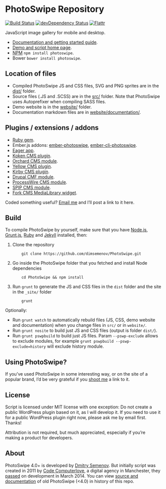# PhotoSwipe Repository

[![Build Status](https://travis-ci.org/dimsemenov/PhotoSwipe.svg)](https://travis-ci.org/dimsemenov/PhotoSwipe)
[![devDependency Status](https://david-dm.org/dimsemenov/PhotoSwipe/dev-status.svg)](https://david-dm.org/dimsemenov/PhotoSwipe#info=devDependencies)
[![Flattr](http://api.flattr.com/button/flattr-badge-large.png)](http://flattr.com/thing/3698358/dimsemenovPhotoSwipe-on-GitHub)

JavaScript image gallery for mobile and desktop.

- [Documentation and getting started guide](http://photoswipe.com/documentation/getting-started.html).
- [Demo and script home page](http://photoswipe.com).
- [NPM](https://www.npmjs.com/package/photoswipe) `npm install photoswipe`.
- Bower `bower install photoswipe`.

## Location of files

- Compiled PhotoSwipe JS and CSS files, SVG and PNG sprites are in the [dist/](https://github.com/dimsemenov/PhotoSwipe/tree/master/dist) folder.
- Source files (.JS and .SCSS) are in the [src/](https://github.com/dimsemenov/PhotoSwipe/tree/master/src) folder. Note that PhotoSwipe uses Autoprefixer when compiling SASS files.
- Demo website is in the [website/](https://github.com/dimsemenov/PhotoSwipe/tree/master/website) folder.
- Documentation markdown files are in [website/documentation/](https://github.com/dimsemenov/PhotoSwipe/tree/master/website/documentation).

## Plugins / extensions / addons

- [Ruby gem](https://rubygems.org/gems/photoswipe-rails).
- Ember.js addons: [ember-photoswipe](https://github.com/kaermorchen/ember-photoswipe), [ember-cli-photoswipe](https://github.com/poetic/ember-cli-photoswipe).
- [Eager app](https://eager.io/app/DvuKIoU8iTOt).
- [Koken CMS plugin](https://github.com/DanielMuller/koken-plugin-photoswipe).
- [Orchard CMS module](https://gallery.orchardproject.net/List/Modules/Orchard.Module.Cascade.PhotoSwipe).
- [Yellow CMS plugin](https://github.com/datenstrom/yellow-plugins/tree/master/gallery).
- [Kirby CMS plugin](https://github.com/SiteMarina/guggenheim).
- [Drupal CMF module](https://www.drupal.org/project/photoswipe).
- [ProcessWire CMS module](https://github.com/blynx/MarkupProcesswirePhotoswipe).
- [SPIP CMS module](https://plugins.spip.net/photoswipe.html).
- [Fork CMS MediaLibrary widget](https://github.com/forkcms/forkcms).

Coded something useful? <a href='mailto:diiiimaaaa@gmail.com?subject="PhotoSwipe Plugin"'>Email me</a> and I’ll post a link to it here.

## Build

To compile PhotoSwipe by yourself, make sure that you have [Node.js](http://nodejs.org/), [Grunt.js](https://github.com/cowboy/grunt), [Ruby](http://www.ruby-lang.org/) and [Jekyll](https://github.com/mojombo/jekyll/) installed, then:

1.  Clone the repository

        	git clone https://github.com/dimsemenov/PhotoSwipe.git

2.  Go inside the PhotoSwipe folder that you fetched and install Node dependencies

        	cd PhotoSwipe && npm install

3.  Run `grunt` to generate the JS and CSS files in the `dist` folder and the site in the `_site/` folder

        	grunt

Optionally:

- Run `grunt watch` to automatically rebuild files (JS, CSS, demo website and documentation) when you change files in `src/` or in `website/`.
- Run `grunt nosite` to build just JS and CSS files (output is folder `dist/`).
- Run `grunt pswpbuild` to build just JS files. Param `--pswp-exclude` allows to exclude modules, for example `grunt pswpbuild --pswp-exclude=history` will exclude history module.

## Using PhotoSwipe?

If you’ve used PhotoSwipe in some interesting way, or on the site of a popular brand, I’d be very grateful if you <a href='mailto:diiiimaaaa@gmail.com?subject="Site that uses PhotoSwipe"'>shoot me</a> a link to it.

## License

Script is licensed under MIT license with one exception: Do not create a public WordPress plugin based on it, as I will develop it. If you need to use it for a public WordPress plugin right now, please ask me by email first. Thanks!

Attribution is not required, but much appreciated, especially if you’re making a product for developers.

## About

PhotoSwipe 4.0+ is developed by [Dmitry Semenov](http://twitter.com/dimsemenov). But initially script was created in 2011 by [Code Computerlove](http://www.codecomputerlove.com/), a digital agency in Manchester, they [passed](https://twitter.com/PhotoSwipe/status/444134042787930113) on development in March 2014. You can view [source and documentation](https://github.com/dimsemenov/PhotoSwipe/tree/v3.0.3) of old PhotoSwipe (<4.0) in history of this repo.
